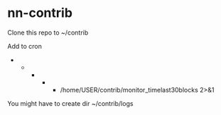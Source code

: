# nn-contrib

Clone this repo to ~/contrib


Add to cron

* * * * * /home/USER/contrib/monitor_timelast30blocks 2>&1

You might have to create dir ~/contrib/logs
